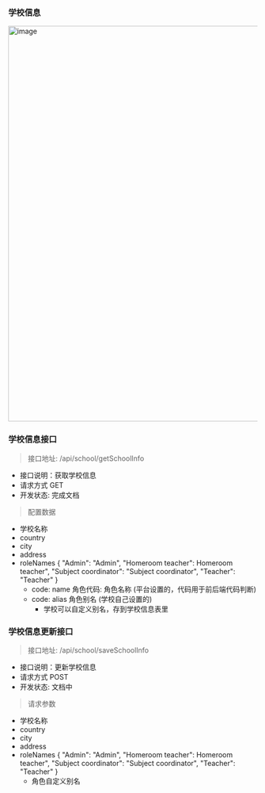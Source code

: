 ### 学校信息
<img width="798" alt="image" src="https://user-images.githubusercontent.com/8150260/174460295-ec1e2a25-6fee-4625-adff-1f4f38f02c82.png">


### 学校信息接口
> 接口地址:  /api/school/getSchoolInfo
- 接口说明：获取学校信息
- 请求方式 GET
- 开发状态: 完成文档

> 配置数据
  - 学校名称
  - country
  - city
  - address
- roleNames { "Admin": "Admin", "Homeroom teacher": Homeroom teacher", "Subject coordinator": "Subject coordinator", "Teacher": "Teacher" }
    - code: name 角色代码: 角色名称 (平台设置的，代码用于前后端代码判断)
    - code: alias 角色别名 (学校自己设置的)
      + 学校可以自定义别名，存到学校信息表里


### 学校信息更新接口
> 接口地址:  /api/school/saveSchoolInfo
- 接口说明：更新学校信息
- 请求方式 POST
- 开发状态: 文档中

> 请求参数
- 学校名称
- country
- city
- address
- roleNames { "Admin": "Admin", "Homeroom teacher": Homeroom teacher", "Subject coordinator": "Subject coordinator", "Teacher": "Teacher" }
  - 角色自定义别名
